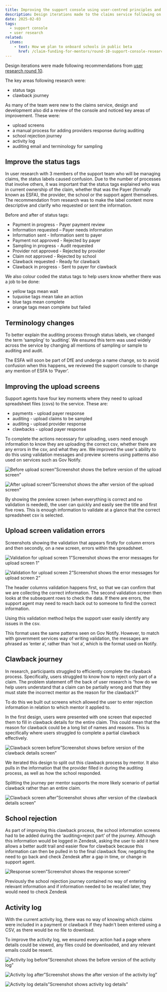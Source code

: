 ```yaml
---
title: Improving the support console using user-centred principles and research insights following on from round 10 of research
description: Design iterations made to the claims service following on from research round 10
date: 2025-02-03
tags:
  - support console
  - user research
related:
  items:
    - text: How we plan to onboard schools in public beta
      href: /claim-funding-for-mentors/round-10-support-console-research-findings/
---
```


Design iterations were made following recommendations from [user research round 10](/claim-funding-for-mentors/round-10-support-console-research-findings/).

The key areas following research were:

- status tags
- clawback journey

As many of the team were new to the claims service, design and development also did a review of the console and noticed key areas of improvement. These were:

- upload screens
- a manual process for adding providers response during auditing
- school rejection journey
- activity log
- auditing email and terminology for sampling

## Improve the status tags

In user research with 3 members of the support team who will be managing claims, the status labels caused confusion. Due to the number of processes that involve others, it was important that the status tags explained who was in current ownership of the claim, whether that was the Payer (formally known as ESFA), the provider, the school or the support agent themselves. The recommendation from research was to make the label content more descriptive and clarify who requested or sent the information.

Before and after of status tags:

- Payment in progress - Payer payment review
- Information requested – Payer needs information
- Information sent - Information sent to payer
- Payment not approved - Rejected by payer
- Sampling in progress - Audit requested
- Provider not approved - Rejected by provider
- Claim not approved - Rejected by school
- Clawback requested - Ready for clawback
- Clawback in progress - Sent to payer for clawback

We also colour coded the status tags to help users know whether there was a job to be done:

- yellow tags mean wait
- tuquoise tags mean take an action
- blue tags mean complete
- orange tags mean complete but failed

## Terminology changes

To better explain the auditing process through status labels, we changed the term ‘sampling’ to ‘auditing’. We ensured this term was used widely across the service by changing all mentions of sampling or sample to auditing and audit.

The ESFA will soon be part of DfE and undergo a name change, so to avoid confusion when this happens, we reviewed the support console to change any mention of ESFA to ‘Payer’.

## Improving the upload screens

Support agents have four key moments where they need to upload spreadsheet files (csvs)  to the service. These are:

- payments - upload payer response
- auditing - upload claims to be sampled
- auditing - upload provider response
- clawbacks - upload payer response

To complete the actions necessary for uploading, users need enough information to know they are uploading the correct csv, whether there are any errors in the csv, and what they are. We improved the user's ability to do this using validation messages and preview screens using patterns also used on services such as Gov Notify.

![Before upload screen](a-before-upload.png)”Screenshot shows the before version of the upload screen”

![After upload screen](b-after-upload.png)”Screenshot shows the after version of the upload screen”

By showing the preview screen (when everything is correct and no validation is needed), the user can quickly and easily see the title and first five rows. This is enough information to validate at a glance that the correct spreadsheet csv is selected.

## Upload screen validation errors
Screenshots showing the validation that appears firstly for column errors and then secondly, on a new screen, errors within the spreadsheet.

![Validation for upload screen 1](c-error-upload.png)”Screenshot shows the error messages for upload screen 1”

![Validation for upload screen 2](d-error-upload.png)”Screenshot shows the error messages for upload screen 2”

The header columns validation happens first, so that we can confirm that we are collecting the correct information. The second validation screen then looks at the subsequent rows to check the data. If there are errors, the support agent may need to reach back out to someone to find the correct information.

Using this validation method helps the support user easily identify any issues in the csv.

This format uses the same patterns seen on Gov Notify. However, to match with government services way of writing validation, the messages are phrased as ‘enter a’, rather than ‘not a’, which is the format used on Notify.

##  Clawback journey

In research, participants struggled to efficiently complete the clawback process. Specifically, users struggled to know how to reject only part of a claim. The problem statement off the back of user research is “how do we help users understand that a claim can be partially wrong and that they must state the incorrect mentor as the reason for the clawback?”

To do this we built out screens which allowed the user to enter rejection information in relation to which mentor it applied to.

In the first design, users were presented with one screen that expected them to fill in clawback details for the entire claim. This could mean that the reason for clawback could be a long list of names and reasons. This is specifically where users struggled to complete a partial clawback effectively.

![Clawback screen before](e-clawback.png)”Screenshot shows before version of the clawback details screen”

We iterated this design to split out this clawback process by mentor. It also pulls in the information that the provider filled in during the auditing process, as well as how the school responded.

Splitting the journey per mentor supports the more likely scenario of partial clawback rather than an entire claim.

![Clawback screen after](f-clawback.png)”Screenshot shows after version of the clawback details screen”

## School rejection

As part of improving this clawback process, the school information screens had to be added during the ‘auditing>reject part’ of the journey. Although this information would be logged in Zendesk, asking the user to add it here allows a better audit trail and easier flow for clawback because this information can then be pulled in to the final clawback flow, negating the need to go back and check Zendesk after a gap in time, or change in support agent.

![Response screen](g-response.png)”Screenshot shows the response screen”

Previously the school rejection journey contained no way of entering relevant information and if information needed to be recalled later, they would need to check Zendesk

## Activity log

With the current activity log, there was no way of knowing which claims were included in a payment or clawback if they hadn't been entered using a CSV, as there would be no file to download.

To improve the activity log, we ensured every action had a page where details could be viewed, any files could be downloaded, and any relevant emails could be resent.

![Activity log before](h-activitylog-before.png)”Screenshot shows the before version of the activity log”

![Activity log after](i-activitylog-after.png)”Screenshot shows the after version of the activity log”

![Activity log details](j-activitylog-details.png)”Screenshot shows activity log details”
